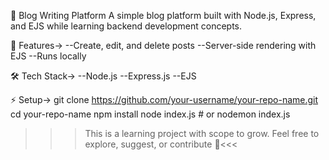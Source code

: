 📝 Blog Writing Platform
A simple blog platform built with Node.js, Express, and EJS while learning backend development concepts.

🚀 Features->
--Create, edit, and delete posts
--Server-side rendering with EJS
--Runs locally

🛠️ Tech Stack->
--Node.js
--Express.js
--EJS

⚡ Setup->
git clone https://github.com/your-username/your-repo-name.git
cd your-repo-name
npm install
node index.js   # or nodemon index.js

>>>This is a learning project with scope to grow. Feel free to explore, suggest, or contribute 🚀<<<
